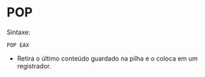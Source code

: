 POP
====

Sintaxe:

	POP EAX

- Retira o último conteúdo guardado na pilha e o coloca em um registrador.
